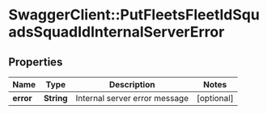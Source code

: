 # SwaggerClient::PutFleetsFleetIdSquadsSquadIdInternalServerError

## Properties
Name | Type | Description | Notes
------------ | ------------- | ------------- | -------------
**error** | **String** | Internal server error message | [optional] 


